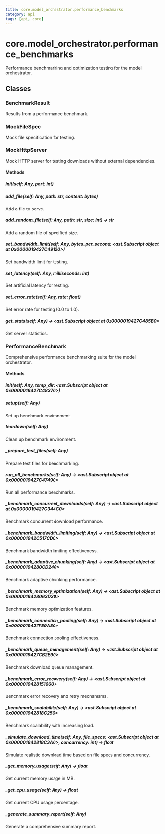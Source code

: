 ```yaml
---
title: core.model_orchestrator.performance_benchmarks
category: api
tags: [api, core]
---
```


# core.model_orchestrator.performance_benchmarks

Performance benchmarking and optimization testing for the model orchestrator.

## Classes

### BenchmarkResult

Results from a performance benchmark.

### MockFileSpec

Mock file specification for testing.

### MockHttpServer

Mock HTTP server for testing downloads without external dependencies.

#### Methods

##### __init__(self: Any, port: int)



##### add_file(self: Any, path: str, content: bytes)

Add a file to serve.

##### add_random_file(self: Any, path: str, size: int) -> str

Add a random file of specified size.

##### set_bandwidth_limit(self: Any, bytes_per_second: <ast.Subscript object at 0x0000019427C49120>)

Set bandwidth limit for testing.

##### set_latency(self: Any, milliseconds: int)

Set artificial latency for testing.

##### set_error_rate(self: Any, rate: float)

Set error rate for testing (0.0 to 1.0).

##### get_stats(self: Any) -> <ast.Subscript object at 0x0000019427C485B0>

Get server statistics.

### PerformanceBenchmark

Comprehensive performance benchmarking suite for the model orchestrator.

#### Methods

##### __init__(self: Any, temp_dir: <ast.Subscript object at 0x0000019427C48370>)



##### setup(self: Any)

Set up benchmark environment.

##### teardown(self: Any)

Clean up benchmark environment.

##### _prepare_test_files(self: Any)

Prepare test files for benchmarking.

##### run_all_benchmarks(self: Any) -> <ast.Subscript object at 0x0000019427C47490>

Run all performance benchmarks.

##### _benchmark_concurrent_downloads(self: Any) -> <ast.Subscript object at 0x0000019427C344C0>

Benchmark concurrent download performance.

##### _benchmark_bandwidth_limiting(self: Any) -> <ast.Subscript object at 0x000001942C517CD0>

Benchmark bandwidth limiting effectiveness.

##### _benchmark_adaptive_chunking(self: Any) -> <ast.Subscript object at 0x00000194280CD240>

Benchmark adaptive chunking performance.

##### _benchmark_memory_optimization(self: Any) -> <ast.Subscript object at 0x0000019428063D30>

Benchmark memory optimization features.

##### _benchmark_connection_pooling(self: Any) -> <ast.Subscript object at 0x0000019427FE9A80>

Benchmark connection pooling effectiveness.

##### _benchmark_queue_management(self: Any) -> <ast.Subscript object at 0x0000019427CB2E90>

Benchmark download queue management.

##### _benchmark_error_recovery(self: Any) -> <ast.Subscript object at 0x0000019428151660>

Benchmark error recovery and retry mechanisms.

##### _benchmark_scalability(self: Any) -> <ast.Subscript object at 0x000001942818C250>

Benchmark scalability with increasing load.

##### _simulate_download_time(self: Any, file_specs: <ast.Subscript object at 0x000001942818C3A0>, concurrency: int) -> float

Simulate realistic download time based on file specs and concurrency.

##### _get_memory_usage(self: Any) -> float

Get current memory usage in MB.

##### _get_cpu_usage(self: Any) -> float

Get current CPU usage percentage.

##### _generate_summary_report(self: Any)

Generate a comprehensive summary report.


